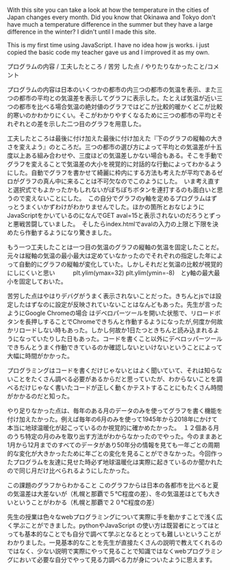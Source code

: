 With this site you can take a look at how the temperature in the cities of Japan changes every month. 
Did you know that Okinawa and Tokyo don't have much a temperature difference in the summer but they have a large difference in the winter? I didn't until I made this site.

This is my first time using JavaScript. 
I have no idea how js works. i just copied the basic code my teacher gave us and I improved it as my own.




プログラムの内容 / 工夫したところ / 苦労
した点 / やりたりなかったこと/コメント




プログラムの内容は日本のいくつかの都市の内三つの都市の気温を表示、また三つの都市の平均との気温差を表示してグラフに表示した。たとえば気温が近い三つの都市を比べる場合気温の絶対値のグラフではどこが比較的暖かくどこが比較的寒いのかわかりにくい。そこがわかりやすくなるために三つの都市の平均とそれぞれとの差を示した二つ目のグラフを用意した。

工夫したところは最後に付け加えた最後に付け加えた『下のグラフの縦軸の大きさを変えよう』のところだ。三つの都市の選び方によって平均との気温差が十五度以上ある組み合わせや、三度ほどの気温差しかない場合もある。そこを手動でグラフを変えることで気温差の大小を視覚的に対話的な行動によってわかるようにした。自動でグラフを書かせて綺麗に枠内にする方法も考えたが平均であるゼロがグラフの真ん中に来ることは不可欠なのでこのようにした。　いま考え直すと選択式でもよかったかもしれないがぽちぽちボタンを連打するのも面白いと思うので変えないことにした。　この自分でグラフのy軸を定めるプログラムはずっとうまくいかずわけがわかりませんでした。ほかの箇所とおなじようにJavaScriptをかいているのになんでGET aval=15と表示されないのだろうとずっと悪戦苦闘していました。　そしたらindex.htmlでavalの入力の上限と下限を決めたら作動するようになり驚きました。

もう一つ工夫したことは一つ目の気温のグラフの縦軸の気温を固定したことだ。元々は縦軸の気温の最小最大は定めていなかったのでそれぞれの指定した年によって自動的にグラフの縦軸が変化していた。しかしそれだと気温の比較が視覚的にしにくいと思い　　　plt.ylim(ymax=32)  plt.ylim(ymin=-8)　とy軸の最大最小を固定しておいた。

苦労した点はやはりデバグがうまく表示されないことだった。きちんとjsでは設定したはずなのに設定が反映されていないことはなんどもあった。先生が言ったようにGoogle Chromeの場合 はデベロパーツールを開いた状態で、リロードボタンを長押しすることでChromeできちんと作動するようになったが,何度か何故かリロードしない時もあった。しかし何故か1日たつときちんと読み込まれるようになっていたりした日もあった。コードを書くこと以外にデベロッパーツールできちんとうまく作動できているのか確認しないといけないということによって大幅に時間がかかった。


プログラミングはコードを書くだけじゃないとはよく聞いていて、それは知らないことをたくさん調べる必要があるからだと思っていたが、わからないことを調べるだけじゃなく書いたコードが正しく動くかテストすることにもたくさん時間がかかるのだと知った。


やり足りなかった点は、毎年のある月のデータのみを使ってグラフを書く機能を付け加えたかった。例えば毎年の6月のみを使って1945年から2018年にかけて本当に地球温暖化が起こっているのか視覚的に確かめたかった。　１２個ある月のうち特定の月のみを取り出す方法がわからなかったのでやった。今のままあと1月から12月までのすべてのデータがあり50年分の情報を見ても一年ごとの周期的な変化が大きかったために年ごとの変化を見ることができなかった。今回作ったプログラムを友達に見せた時必ず地球温暖化は実際に起きているのか聞かれたので同じ月だけ比べられるようにしたかった。


この課題のグラフからわかること
このグラフからは日本の各都市を比べると夏の気温差は大差ないが（札幌と那覇で５℃程度の差）、冬の気温差はとても大きいということがわかる（札幌と那覇で２０℃程度の差）

先生の授業は色々なwebプログラミングについて実際に手を動かすことで浅く広く学ぶことができました。pythonやJavaScript の使い方は既習者にとってはとっても基本的なことでも自分で調べて学ぶとなるととっても難しいということがわかりました。一見基本的なことを先生が直接たくさんの説明で教えてくれるのではなく、少ない説明で実際にやって見ることで知識ではなくwebプログラミングにおいて必要な自分でやって見る力調べる力が身についたように思えます。




